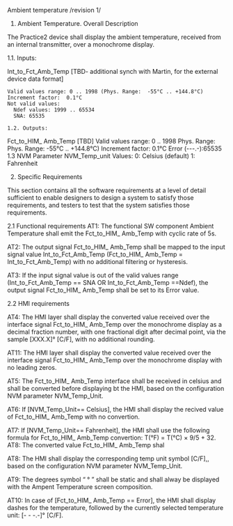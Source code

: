 Ambient temperature
	/revision 1/

1.  Ambient Temperature. Overall Description  

The Practice2 device shall display the ambient temperature, received from an internal transmitter, over a monochrome display.

1.1. Inputs:

Int_to_Fct_Amb_Temp
	[TBD- additional synch with Martin, for the external device data format]
	
	Valid values range: 0 .. 1998 (Phys. Range:  -55°C .. +144.8°C)
	Increment factor:  0.1°C
	Not valid values:
	  Ndef values: 1999 .. 65534
	  SNA: 65535
	
	1.2. Outputs:
Fct_to_HIM_ Amb_Temp
	[TBD]
	Valid values range: 0 .. 1998
	Phys. Range:  Phys. Range:  -55°C .. +144.8°C)
	Increment factor:  0.1°C
	Error (---.-):65535
1.3 NVM Parameter
	NVM_Temp_unit
	Values:
	    0: Celsius (default) 
	    1: Fahrenheit	

2.  Specific Requirements  

This section contains all the software requirements at a level of detail sufficient to enable designers to design a system to satisfy those requirements, and testers to test that the system satisfies those requirements.

2.1 Functional requirements
AT1: 	The functional SW component Ambient Temperature shall emit the Fct_to_HIM_ Amb_Temp with cyclic rate of 5s.

AT2: 	The output signal Fct_to_HIM_ Amb_Temp shall be mapped to the input signal value Int_to_Fct_Amb_Temp (Fct_to_HIM_ Amb_Temp = Int_to_Fct_Amb_Temp) with no additional filtering or hysteresis.

AT3:	 If the input signal value is out of the valid values range (Int_to_Fct_Amb_Temp == SNA OR  Int_to_Fct_Amb_Temp ==Ndef), the output signal Fct_to_HIM_ Amb_Temp shall be set to its  Error value.

2.2 HMI requirements

AT4: 	The HMI layer shall display the converted value received over the interface signal Fct_to_HIM_ Amb_Temp over the monochrome display as a decimal fraction number, with one fractional digit after decimal point, via the sample [XXX.X]° [C/F], with no additional rounding.

AT11:	The HMI layer shall display the converted value received over the interface signal Fct_to_HIM_ Amb_Temp over the monochrome display with no leading zeros.

AT5: 	The Fct_to_HIM_ Amb_Temp interface shall be received in celsius and shall be converted before displaying bt the HMI, based on the configuration NVM parameter NVM_Temp_Unit.

AT6:	If [NVM_Temp_Unit== Celsius], the HMI shall display the recived value of Fct_to_HIM_ Amb_Temp with no convertion.

AT7: 	If [NVM_Temp_Unit== Fahrenheit], the HMI shall use the following formula for Fct_to_HIM_ Amb_Temp convertion: T(°F) = T(°C) × 9/5 + 32.
AT8: The converted value Fct_to_HIM_ Amb_Temp shal

AT8: 	The HMI shall display the corresponding temp unit symbol [C/F],, based on the configuration NVM parameter NVM_Temp_Unit.

AT9: 	The degrees symbol “ ° ” shall be static and  shall alway  be displayed with the Ampent Temperature screen composition. 

AT10: In case of [Fct_to_HIM_ Amb_Temp == Error], the HMI shall display dashes for the temperature, followed by the currently selected temperature unit: [- - -.-]° [C/F].
